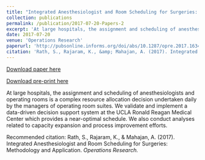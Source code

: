 ```yaml
---
title: "Integrated Anesthesiologist and Room Scheduling for Surgeries: Methodology and Application"
collection: publications
permalink: /publication/2017-07-20-Papers-2
excerpt: 'At large hospitals, the assignment and scheduling of anesthesiologists and operating rooms is a complex resource allocation decision undertaken daily by the managers of operating room suites. We validate and implement a data-driven decision support system at the UCLA Ronald Reagan Medical Center which provides a near-optimal schedule. We also conduct analyses related to capacity expansion and process improvement efforts.'
date: 2017-07-20
venue: 'Operations Research'
paperurl: 'http://pubsonline.informs.org/doi/abs/10.1287/opre.2017.1634'
citation: 'Rath, S., Rajaram, K., &amp; Mahajan, A. (2017). Integrated Anesthesiologist and Room Scheduling for Surgeries: Methodology and Application. <i>Operations Research.</i>'
---
```


<p><a href='http://pubsonline.informs.org/doi/abs/10.1287/opre.2017.1634'>Download paper here</a></p>


<p><a href='https://papers.ssrn.com/sol3/papers.cfm?abstract_id=2659638'>Download pre-print here</a></p>

At large hospitals, the assignment and scheduling of anesthesiologists and operating rooms is a complex resource allocation decision undertaken daily by the managers of operating room suites. We validate and implement a data-driven decision support system at the UCLA Ronald Reagan Medical Center which provides a near-optimal schedule. We also conduct analyses related to capacity expansion and process improvement efforts.

Recommended citation: Rath, S., Rajaram, K., & Mahajan, A. (2017). Integrated Anesthesiologist and Room Scheduling for Surgeries: Methodology and Application. <i>Operations Research.</i>